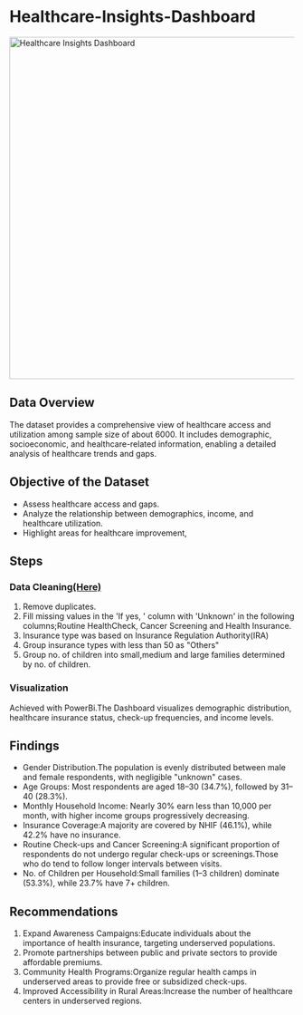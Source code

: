 # Healthcare-Insights-Dashboard
<img width="604" alt="Healthcare Insights Dashboard" src="https://github.com/user-attachments/assets/054c0039-abe8-48d6-8484-21f18eb8f85f" />

## Data Overview
The dataset provides a comprehensive view of healthcare access and utilization among sample size of about 6000. It includes demographic, socioeconomic, and healthcare-related information, enabling a detailed analysis of healthcare trends and gaps.
## Objective of the Dataset
* Assess healthcare access and gaps.
* Analyze the relationship between demographics, income, and healthcare utilization.
* Highlight areas for healthcare improvement,
## Steps
### Data Cleaning[(Here)](https://colab.research.google.com/drive/1KfCUp94_BdYISbvGaFxzbN33jnEaQGTp?usp=sharing)
1. Remove duplicates.
2. Fill missing values in the 'If yes, ' column with 'Unknown' in the following columns;Routine HealthCheck, Cancer Screening and Health Insurance.
3. Insurance type was based on Insurance Regulation Authority(IRA)
4. Group insurance types with less than 50 as "Others"
5. Group no. of children into small,medium and large families determined by no. of children.
### Visualization
Achieved with PowerBi.The Dashboard visualizes demographic distribution, healthcare insurance status, check-up frequencies, and income levels.

## Findings
* Gender Distribution.The population is evenly distributed between male and female respondents, with negligible "unknown" cases.
* Age Groups: Most respondents are aged 18–30 (34.7%), followed by 31–40 (28.3%).
* Monthly Household Income: Nearly 30% earn less than 10,000 per month, with higher income groups progressively decreasing.
* Insurance Coverage:A majority are covered by NHIF (46.1%), while 42.2% have no insurance.
* Routine Check-ups and Cancer Screening:A significant proportion of respondents do not undergo regular check-ups or screenings.Those who do tend to follow longer intervals between visits.
* No. of Children per Household:Small families (1–3 children) dominate (53.3%), while 23.7% have 7+ children.
## Recommendations
1. Expand Awareness Campaigns:Educate individuals about the importance of health insurance, targeting underserved populations.
2. Promote partnerships between public and private sectors to provide affordable premiums.
3. Community Health Programs:Organize regular health camps in underserved areas to provide free or subsidized check-ups.
4. Improved Accessibility in Rural Areas:Increase the number of healthcare centers in underserved regions.


